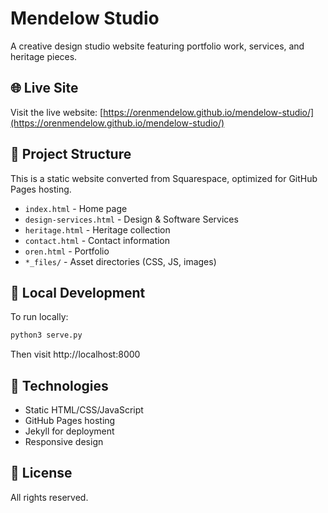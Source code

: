 # Mendelow Studio

A creative design studio website featuring portfolio work, services, and heritage pieces.

## 🌐 Live Site

Visit the live website: [https://orenmendelow.github.io/mendelow-studio/](https://orenmendelow.github.io/mendelow-studio/)

## 📁 Project Structure

This is a static website converted from Squarespace, optimized for GitHub Pages hosting.

- `index.html` - Home page
- `design-services.html` - Design & Software Services
- `heritage.html` - Heritage collection
- `contact.html` - Contact information
- `oren.html` - Portfolio
- `*_files/` - Asset directories (CSS, JS, images)

## 🚀 Local Development

To run locally:

```bash
python3 serve.py
```

Then visit http://localhost:8000

## 🔧 Technologies

- Static HTML/CSS/JavaScript
- GitHub Pages hosting
- Jekyll for deployment
- Responsive design

## 📝 License

All rights reserved.
